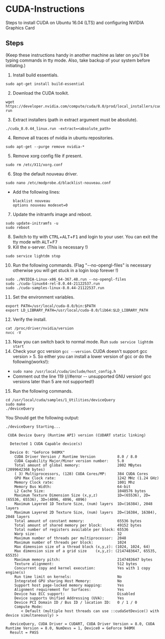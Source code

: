 # CUDA-Instructions
Steps to install CUDA on Ubuntu 16.04 (LTS) and configuring NVIDIA Graphics Card

## Steps

(Keep these instructions handy in another machine as later on you'll be typing commands in tty mode. Also, take backup of your system before initiating.)

1. Install build essentials.

  ```
  sudo apt-get install build-essential
  ```
2. Download the CUDA toolkit.

  ```
  wget https://developer.nvidia.com/compute/cuda/8.0/prod/local_installers/cuda_8.0.44_linux-run
  ```
3. Extract installers (path in extract argument must be absolute).

  ```
  ./cuda_8.0.44_linux.run -extract=<absolute_path>
  ```
4. Remove all traces of nvidia in ubuntu repositories.

  ```
  sudo apt-get --purge remove nvidia-*
  ```
5. Remove xorg config file if present.

  ```
  sudo rm /etc/X11/xorg.conf
  ```
6. Stop the default nouveau driver.

  ```
  sudo nano /etc/modprobe.d/blacklist-nouveau.conf
  ```
  * Add the following lines:
    ```
    blacklist nouveau
    options nouveau modeset=0
    ```
7. Update the initramfs image and reboot.

  ```
  sudo update-initramfs -u
  sudo reboot
  ```
8. Switch to tty with <kbd>CTRL</kbd>+<kbd>ALT</kbd>+<kbd>F1</kbd> and login to your user. You can exit the tty mode with <kbd>ALT</kbd>+<kbd>F7</kbd>
9. Kill the x-server. (This is necessary !)

  ```
  sudo service lightdm stop
  ```
10. Run the following commands. (Flag "--no-opengl-files" is necessary otherwise you will get stuck in a login loop forever !)

  ```
  sudo ./NVIDIA-Linux-x86_64-367.48.run --no-opengl-files
  sudo ./cuda-linux64-rel-8.0.44-21122537.run
  sudo ./cuda-samples-linux-8.0.44-21122537.run
  ```
11. Set the environment variables.

  ```
  export PATH=/usr/local/cuda-8.0/bin:$PATH
  export LD_LIBRARY_PATH=/usr/local/cuda-8.0/lib64:$LD_LIBRARY_PATH
  ```
12. Verify the install.

  ```
  cat /proc/driver/nvidia/version
  nvcc -V
  ```
13. Now you can switch back to normal mode. Run ```sudo service lightdm start```
14. Check your gcc version ```gcc --version```. CUDA doesn't support gcc version > 5. So either you can install a lower version of gcc or do the following(works!):
  * ```sudo nano /usr/local/cuda/include/host_config.h```
  * Comment out the line 119 (//#error -- unsupported GNU version! gcc versions later than 5 are not supported!)

15. Run the following commands.

  ```
  cd /usr/local/cuda/samples/1_Utilities/deviceQuery
  sudo make
  ./deviceQuery
  ```
  You Should get the following output:
  ```
  ./deviceQuery Starting...

   CUDA Device Query (Runtime API) version (CUDART static linking)

    Detected 1 CUDA Capable device(s)

    Device 0: "GeForce 940MX"
      CUDA Driver Version / Runtime Version          8.0 / 8.0
      CUDA Capability Major/Minor version number:    5.0
      Total amount of global memory:                 2002 MBytes (2099642368 bytes)
      ( 3) Multiprocessors, (128) CUDA Cores/MP:     384 CUDA Cores
      GPU Max Clock rate:                            1242 MHz (1.24 GHz)
      Memory Clock rate:                             1001 Mhz
      Memory Bus Width:                              64-bit
      L2 Cache Size:                                 1048576 bytes
      Maximum Texture Dimension Size (x,y,z)         1D=(65536), 2D=(65536, 65536), 3D=(4096, 4096, 4096)
      Maximum Layered 1D Texture Size, (num) layers  1D=(16384), 2048 layers
      Maximum Layered 2D Texture Size, (num) layers  2D=(16384, 16384), 2048 layers
      Total amount of constant memory:               65536 bytes
      Total amount of shared memory per block:       49152 bytes
      Total number of registers available per block: 65536
      Warp size:                                     32
      Maximum number of threads per multiprocessor:  2048
      Maximum number of threads per block:           1024
      Max dimension size of a thread block (x,y,z): (1024, 1024, 64)
      Max dimension size of a grid size    (x,y,z): (2147483647, 65535, 65535)
      Maximum memory pitch:                          2147483647 bytes
      Texture alignment:                             512 bytes
      Concurrent copy and kernel execution:          Yes with 1 copy engine(s)
      Run time limit on kernels:                     No
      Integrated GPU sharing Host Memory:            No
      Support host page-locked memory mapping:       Yes
      Alignment requirement for Surfaces:            Yes
      Device has ECC support:                        Disabled
      Device supports Unified Addressing (UVA):      Yes
      Device PCI Domain ID / Bus ID / location ID:   0 / 1 / 0
      Compute Mode:
         < Default (multiple host threads can use ::cudaSetDevice() with device simultaneously) >

    deviceQuery, CUDA Driver = CUDART, CUDA Driver Version = 8.0, CUDA Runtime Version = 8.0, NumDevs = 1, Device0 = GeForce 940MX
    Result = PASS
  ```

